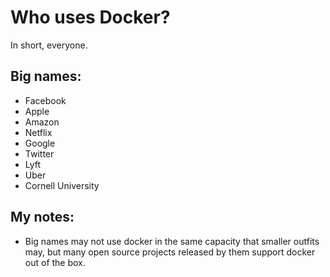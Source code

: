 # Who uses Docker?
In short, everyone.

## Big names:
 - Facebook
 - Apple
 - Amazon
 - Netflix
 - Google
 - Twitter
 - Lyft
 - Uber
 - Cornell University


## My notes:
 - Big names may not use docker in the same capacity that smaller outfits may, but many open source projects released by them support docker out of the box.
